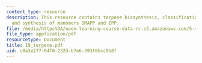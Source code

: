 ```yaml
---
content_type: resource
description: This resource contains terpene biosynthesis, classification of terpenes,
  and synthesis of manomers DMAPP and IPP.
file: /media/https%3A/open-learning-course-data-rc.s3.amazonaws.com/5-451-chemistry-of-biomolecules-i-fall-2005/c0a3e27704f0232db7e6593f0bcc9b8f_19_terpene.pdf
file_type: application/pdf
resourcetype: Document
title: 19_terpene.pdf
uid: c0a3e277-04f0-232d-b7e6-593f0bcc9b8f
---
```


